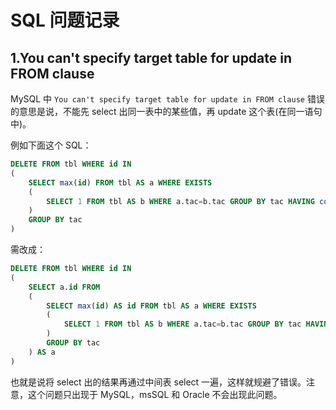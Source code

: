 # SQL 问题记录

## 1.You can't specify target table for update in FROM clause

MySQL 中 `You can't specify target table for update in FROM clause` 错误的意思是说，不能先 select 出同一表中的某些值，再 update 这个表(在同一语句中)。

例如下面这个 SQL：

```sql
DELETE FROM tbl WHERE id IN 
(
    SELECT max(id) FROM tbl AS a WHERE EXISTS
    (
        SELECT 1 FROM tbl AS b WHERE a.tac=b.tac GROUP BY tac HAVING count(1)>1
    )
    GROUP BY tac
)
```

需改成：

```sql
DELETE FROM tbl WHERE id IN 
(
    SELECT a.id FROM 
    (
        SELECT max(id) AS id FROM tbl AS a WHERE EXISTS
        (
            SELECT 1 FROM tbl AS b WHERE a.tac=b.tac GROUP BY tac HAVING count(1)>1
        )
        GROUP BY tac
    ) AS a
)
```

也就是说将 select 出的结果再通过中间表 select 一遍，这样就规避了错误。注意，这个问题只出现于 MySQL，msSQL 和 Oracle 不会出现此问题。